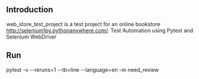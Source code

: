 
## Introduction

web_store_test_project is a test project for an online 
bookstore http://selenium1py.pythonanywhere.com/.
Test Automation using Pytest and Selenium WebDriver


## Run

pytest -v --reruns=1 --tb=line --language=en -m need_review
